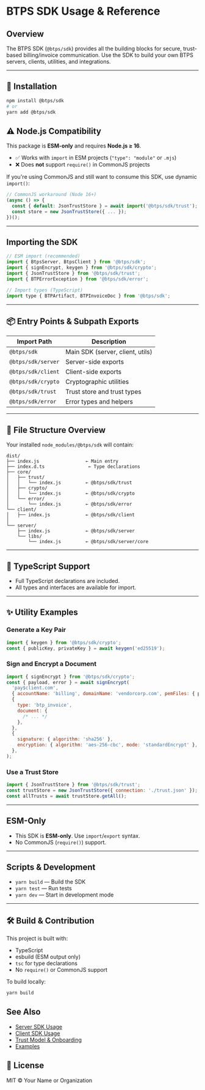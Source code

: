 # BTPS SDK Usage & Reference

## Overview

The BTPS SDK (`@btps/sdk`) provides all the building blocks for secure, trust-based billing/invoice communication. Use the SDK to build your own BTPS servers, clients, utilities, and integrations.

---

## 🚀 Installation

```sh
npm install @btps/sdk
# or
yarn add @btps/sdk
```

## ⚠️ Node.js Compatibility

This package is **ESM-only** and requires **Node.js ≥ 16**.

- ✅ Works with `import` in ESM projects (`"type": "module"` or `.mjs`)
- ❌ Does **not** support `require()` in CommonJS projects

If you're using CommonJS and still want to consume this SDK, use dynamic `import()`:

```js
// CommonJS workaround (Node 16+)
(async () => {
  const { default: JsonTrustStore } = await import('@btps/sdk/trust');
  const store = new JsonTrustStore({ ... });
})();
```

---

## Importing the SDK

```js
// ESM import (recommended)
import { BtpsServer, BtpsClient } from '@btps/sdk';
import { signEncrypt, keygen } from '@btps/sdk/crypto';
import { JsonTrustStore } from '@btps/sdk/trust';
import { BTPErrorException } from '@btps/sdk/error';

// Import types (TypeScript)
import type { BTPArtifact, BTPInvoiceDoc } from '@btps/sdk';
```

---

## 📦 Entry Points & Subpath Exports

| Import Path        | Description                      |
| ------------------ | -------------------------------- |
| `@btps/sdk`        | Main SDK (server, client, utils) |
| `@btps/sdk/server` | Server-side exports              |
| `@btps/sdk/client` | Client-side exports              |
| `@btps/sdk/crypto` | Cryptographic utilities          |
| `@btps/sdk/trust`  | Trust store and trust types      |
| `@btps/sdk/error`  | Error types and helpers          |

---

## 📁 File Structure Overview

Your installed `node_modules/@btps/sdk` will contain:

```
dist/
├── index.js                 ← Main entry
├── index.d.ts                ← Type declarations
├── core/
│   ├── trust/
│   │   └── index.js         ← @btps/sdk/trust
│   ├── crypto/
│   │   └── index.js         ← @btps/sdk/crypto
│   └── error/
│       └── index.js         ← @btps/sdk/error
└── client/
│   ├── index.js             ← @btps/sdk/client
│
└── server/
    ├── index.js             ← @btps/sdk/server
    └── libs/
        └── index.js         ← @btps/sdk/server/core
```

---

## 🧪 TypeScript Support

- Full TypeScript declarations are included.
- All types and interfaces are available for import.

---

## ✨ Utility Examples

### Generate a Key Pair

```js
import { keygen } from '@btps/sdk/crypto';
const { publicKey, privateKey } = await keygen('ed25519');
```

### Sign and Encrypt a Document

```js
import { signEncrypt } from '@btps/sdk/crypto';
const { payload, error } = await signEncrypt(
  'pay$client.com',
  { accountName: 'billing', domainName: 'vendorcorp.com', pemFiles: { publicKey, privateKey } },
  {
    type: 'btp_invoice',
    document: {
      /* ... */
    },
  },
  {
    signature: { algorithm: 'sha256' },
    encryption: { algorithm: 'aes-256-cbc', mode: 'standardEncrypt' },
  },
);
```

### Use a Trust Store

```js
import { JsonTrustStore } from '@btps/sdk/trust';
const trustStore = new JsonTrustStore({ connection: './trust.json' });
const allTrusts = await trustStore.getAll();
```

---

## ESM-Only

- This SDK is **ESM-only**. Use `import`/`export` syntax.
- No CommonJS (`require()`) support.

---

## Scripts & Development

- `yarn build` — Build the SDK
- `yarn test` — Run tests
- `yarn dev` — Start in development mode

---

## 🛠 Build & Contribution

This project is built with:

- TypeScript
- esbuild (ESM output only)
- `tsc` for type declarations
- No `require()` or CommonJS support

To build locally:

```bash
yarn build
```

## See Also

- [Server SDK Usage](./SERVER.md)
- [Client SDK Usage](./CLIENT.md)
- [Trust Model & Onboarding](./TRUST.md)
- [Examples](./EXAMPLES.md)

## 📄 License

MIT © Your Name or Organization
